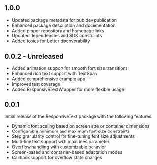 ## 1.0.0

* Updated package metadata for pub.dev publication
* Enhanced package description and documentation
* Added proper repository and homepage links
* Updated dependencies and SDK constraints
* Added topics for better discoverability

## 0.0.2 - Unreleased

* Added animation support for smooth font size transitions
* Enhanced rich text support with TextSpan
* Added comprehensive example app
* Improved test coverage
* Added ResponsiveTextWrapper for more flexible usage

## 0.0.1

Initial release of the ResponsiveText package with the following features:

* Dynamic font scaling based on screen size or container dimensions
* Configurable minimum and maximum font size constraints
* Step granularity control for fine-tuning font size adjustments
* Multi-line text support with maxLines parameter
* Overflow handling with customizable behavior
* Screen-based and container-based adaptation modes
* Callback support for overflow state changes
